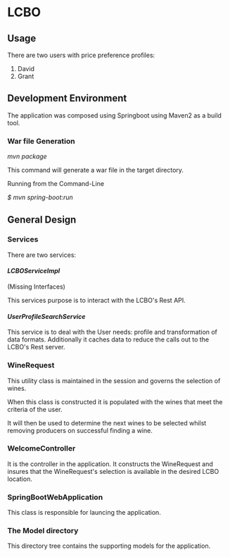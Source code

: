 # LCBO 

## Usage
There are two users with price preference profiles:

1) David
2) Grant


## Development Environment
The application was composed using Springboot using Maven2 as a build tool.

### War file Generation

_mvn package_

This command will generate a war file in the target directory.

Running from the Command-Line

_$ mvn spring-boot:run_


## General Design
### Services

There are two services:

#### _LCBOServiceImpl_
(Missing Interfaces)

This services purpose is to interact with the LCBO's Rest API.

#### _UserProfileSearchService_
This service is to deal with the User needs: profile and transformation of data formats.  Additionally it caches data to reduce the calls out to the LCBO's Rest server.

### WineRequest
This utility class is maintained in the session and governs the selection of wines.

When this class is constructed it is populated with the wines that meet the criteria of the user.

It will then be used to determine the next wines to be selected whilst removing producers on successful finding a wine.


### WelcomeController
It is the controller in the application.  It constructs the WineRequest and insures that the WineRequest's selection is available in the desired LCBO location.


### SpringBootWebApplication 
This class is responsible for launcing the application.

### The Model directory
This directory tree contains the supporting models for the application.